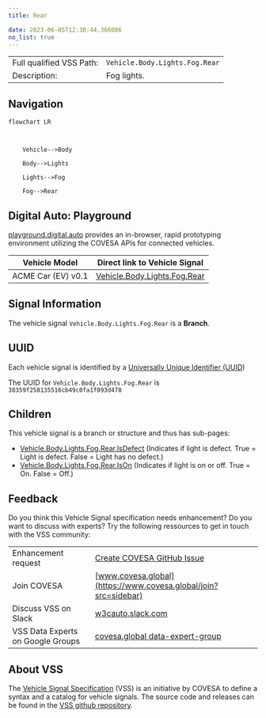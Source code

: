 ```yaml
---
title: Rear

date: 2023-06-05T12:38:44.366086
no_list: true
---
```



| | |
|---|---|
| Full qualified VSS Path: | `Vehicle.Body.Lights.Fog.Rear` |
| Description: | Fog lights. |

## Navigation

```mermaid
flowchart LR



    Vehicle-->Body

    Body-->Lights

    Lights-->Fog

    Fog-->Rear

```


## Digital Auto: Playground

[playground.digital.auto](http://digital.auto) provides an in-browser, rapid prototyping environment utilizing the COVESA APIs for connected vehicles. 

| Vehicle Model | Direct link to Vehicle Signal |
|---|---|
| ACME Car (EV) v0.1 | [Vehicle.Body.Lights.Fog.Rear](https://digitalauto.netlify.app/model/STLWzk1WyqVVLbfymb4f/cvi/list/Vehicle.Body.Lights.Fog.Rear/) |


## Signal Information




The vehicle signal `Vehicle.Body.Lights.Fog.Rear` is a **Branch**.





## UUID

Each vehicle signal is identified by a [Universally Unique Identifier (UUID](https://en.wikipedia.org/wiki/Universally_unique_identifier))

The UUID for `Vehicle.Body.Lights.Fog.Rear` is `38359f258135516cb49c0fa1f093d478`

## Children

This vehicle signal is a branch or structure and thus has sub-pages:

- [Vehicle.Body.Lights.Fog.Rear.IsDefect](isdefect/) (Indicates if light is defect. True = Light is defect. False = Light has no defect.)
- [Vehicle.Body.Lights.Fog.Rear.IsOn](ison/) (Indicates if light is on or off. True = On. False = Off.)


## Feedback

Do you think this Vehicle Signal specification needs enhancement? Do you want to discuss with experts? Try the following ressources to get in touch with the VSS community:

| | |
|---|---|
| Enhancement request | [Create COVESA GitHub Issue](https://github.com/COVESA/vehicle_signal_specification/issues/new?body=Please+describe+your+feedback&title=Signal+feedback+Vehicle.Body.Lights.Fog.Rear) |
| Join COVESA | [www.covesa.global](https://www.covesa.global/join?src=sidebar) |
| Discuss VSS on Slack | [w3cauto.slack.com](http://w3cauto.slack.com/) |
| VSS Data Experts on Google Groups | [covesa.global data-expert-group](https://groups.google.com/a/covesa.global/g/data-expert-group) |

## About VSS

The [Vehicle Signal Specification](https://covesa.github.io/vehicle_signal_specification/) (VSS)
is an initiative by COVESA to define a syntax and a catalog for vehicle signals.
The source code and releases can be found in the [VSS github repository](https://github.com/COVESA/vehicle_signal_specification).

